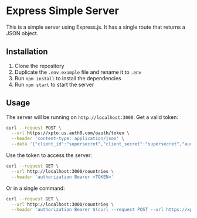 # Express Simple Server

This is a simple server using Express.js. It has a single route that returns a JSON object.

## Installation

1. Clone the repository
2. Duplicate the `.env.example` file and rename it to `.env`
3. Run `npm install` to install the dependencies
4. Run `npm start` to start the server

## Usage

The server will be running on `http://localhost:3000`.
Get a valid token:

```bash
curl --request POST \
  --url https://xpto.us.auth0.com/oauth/token \
  --header 'content-type: application/json' \
  --data '{"client_id":"supersecret","client_secret":"supersecret","audience":"https://xpto","grant_type":"client_credentials"}'
```

Use the token to access the server:

```bash
curl --request GET \
  --url http://localhost:3000/countries \
  --header 'authorization Bearer <TOKEN>'
```

Or in a single command:

```bash
curl --request GET \
  --url http://localhost:3000/countries \
  --header 'authorization Bearer $(curl --request POST --url https://xpto.us.auth0.com/oauth/token --header 'content-type: application/json' --data '{"client_id":"supersecret","client_secret":"supersecret","audience":"https://xpto","grant_type":"client_credentials"}' | jq -r '.access_token')'
```
